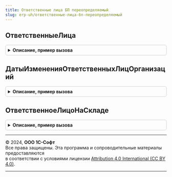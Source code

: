 ```yaml
---
title: Ответственные лица БП переопределяемый
slug: erp-uh/ответственные-лица-бп-переопределяемый
---
```



## ОтветственныеЛица
<details style="margin: 1em 0; padding: 0.5em; border: 1px solid #ccc; border-radius: 6px;">

<summary style="font-weight: bold; cursor: pointer;">Описание, пример вызова</summary>

```bsl

// Функция возвращает структуру с реквизитами ответственных лиц.
//
// Параметры:
//  Организация - СправочникСсылка.Организации - Организация, для которой нужно определить руководящих лиц.
//	ДатаСреза - Дата - Дата со временем, на которые необходимо определить сведения.
//	Подразделение - СправочникСсылка.СтруктураПредприятия - Подразделение, для которого необходимо определить ответственных лиц.
//
// Возвращаемое значение:
//	Структура - См. ОтветственныеЛицаБП.ПустаяСтруктураОтветственныхЛиц().
//
Функция ОтветственныеЛица(Организация, ДатаСреза, Подразделение = Неопределено) Экспорт
```

Пример вызова
```bsl
Результат = ОтветственныеЛицаБППереопределяемый.ОтветственныеЛица(Организация, ДатаСреза, Подразделение);
```
</details>

## ДатыИзмененияОтветственныхЛицОрганизаций
<details style="margin: 1em 0; padding: 0.5em; border: 1px solid #ccc; border-radius: 6px;">

<summary style="font-weight: bold; cursor: pointer;">Описание, пример вызова</summary>

```bsl

// Функция возвращает массив с датами изменения в ответственных лицах.
//
// Параметры:
//	Организация - СправочникСсылка.Организации - Проверяемая организация.
//
// Возвращаемое значение:
//	Массив - Массив дат.
//
Функция ДатыИзмененияОтветственныхЛицОрганизаций(Организация) Экспорт
```

Пример вызова
```bsl
Результат = ОтветственныеЛицаБППереопределяемый.ДатыИзмененияОтветственныхЛицОрганизаций(Организация) 
```
</details>

## ОтветственноеЛицоНаСкладе
<details style="margin: 1em 0; padding: 0.5em; border: 1px solid #ccc; border-radius: 6px;">

<summary style="font-weight: bold; cursor: pointer;">Описание, пример вызова</summary>

```bsl

// Возвращает ответственное лицо на складе на указанную дату.
//
// Параметры:
//	Склад - СправочникСсылка.Склады - Склад, для которого необходимо определить ответственное лицо.
//	Дата - Дата - Дата, по состоянию на которую необходимо получить данные.
//
// Возвращаемое значение:
//	СправочникСсылка.ФизическиеЛица - МОЛ на складе.
//
Функция ОтветственноеЛицоНаСкладе(Склад, Дата) Экспорт
```

Пример вызова
```bsl
Результат = ОтветственныеЛицаБППереопределяемый.ОтветственноеЛицоНаСкладе(Склад, Дата) 
```
</details>

---

© 2024, **ООО 1С-Софт**  
Все права защищены. Эта программа и сопроводительные материалы предоставляются  
в соответствии с условиями лицензии [Attribution 4.0 International (CC BY 4.0)](https://creativecommons.org/licenses/by/4.0/legalcode).

---
